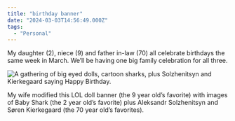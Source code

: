 ```yaml
---
title: "birthday banner"
date: "2024-03-03T14:56:49.000Z"
tags: 
  - "Personal"
---
```


My daughter (2), niece (9) and father in-law (70) all celebrate birthdays the same week in March. We’ll be having one big family celebration for all three.

![A gathering of big eyed dolls, cartoon sharks, plus Solzhenitsyn and Kierkegaard saying Happy Birthday.](/img/note-images/image000001-1024x768.jpeg)

My wife modified this LOL doll banner (the 9 year old’s favorite) with images of Baby Shark (the 2 year old’s favorite) plus Aleksandr Solzhenitsyn and Søren Kierkegaard (the 70 year old’s favorites).
